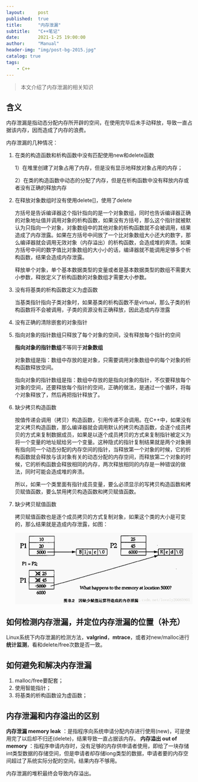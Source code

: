 ```yaml
---
layout:     post
published:  true
title:      "内存泄漏"
subtitle:   "C++笔记"
date:       2021-1-25 19:00:00
author:     "Manual"
header-img: "img/post-bg-2015.jpg"
catalog: true
tags:
    - C++
---
```


> 本文介绍了内存泄漏的相关知识

## 含义

内存泄漏是指动态分配内存所开辟的空间，在使用完毕后未手动释放，导致一直占据该内存，因而造成了内存的浪费。

内存泄漏的几种情况：

1. 在类的构造函数和析构函数中没有匹配使用new和delete函数

   1）在堆里创建了对象占用了内存，但是没有显示地释放对象占用的内存；

   2）在类的构造函数中动态的分配了内存，但是在析构函数中没有释放内存或者没有正确的释放内存

2. 在释放对象数组时没有使用delete\[\]，使用了delete

   方括号是告诉编译器这个指针指向的是一个对象数组，同时也告诉编译器正确的对象地址值并调用对象的析构函数，如果没有方括号，那么这个指针就被默认为只指向一个对象，对象数组中的其他对象的析构函数就不会被调用，结果造成了内存泄露。如果在方括号中间放了一个比对象数组大小还大的数字，那么编译器就会调用无效对象（内存溢出）的析构函数，会造成堆的奔溃。如果方括号中间的数字值比对象数组的大小小的话，编译器就不能调用足够多个析构函数，结果会造成内存泄露。

   释放单个对象，单个基本数据类型的变量或者是基本数据类型的数组不需要大小参数，释放定义了析构函数的对象数组才需要大小参数。

3. 没有将基类的析构函数定义为虚函数

   当基类指针指向子类对象时，如果基类的析构函数不是virtual，那么子类的析构函数将不会被调用，子类的资源没有正确释放，因此造成内存泄露

4. 没有正确的清除嵌套的对象指针

5. 指向对象的指针数组只释放了每个对象的空间，没有释放每个指针的空间

   **指向对象的指针数组**不等同于**对象数组**

   对象数组是指：数组中存放的是对象，只需要调用对象数组中的每个对象的析构函数释放空间。

   指向对象的指针数组是指：数组中存放的是指向对象的指针，不仅要释放每个对象的空间，还要释放每个指针的空间，正确的做法，是通过一个循环，将每个对象释放了，然后再把指针释放了。

6. 缺少拷贝构造函数

   按值传递会调用（拷贝）构造函数，引用传递不会调用。在C++中，如果没有定义拷贝构造函数，那么编译器就会调用默认的拷贝构造函数，会逐个成员拷贝的方式来复制数据成员，如果是以逐个成员拷贝的方式来复制指针被定义为将一个变量的地址赋给另一个变量。这种隐式的指针复制结果就是两个对象拥有指向同一个动态分配的内存空间的指针，当释放第一个对象的时候，它的析构函数就会释放与该对象有关的动态分配的内存空间，而释放第二个对象的时候，它的析构函数会释放相同的内存，两次释放相同的内存是一种错误的做法，同时可能会造成堆的奔溃。

   所以，如果一个类里面有指针成员变量，要么必须显示的写拷贝构造函数和拷贝赋值函数，要么禁用拷贝构造函数和拷贝赋值函数。

7. 缺少拷贝赋值函数

   拷贝赋值函数也是逐个成员拷贝的方式复制对象，如果这个类的大小是可变的，那么结果就是造成内存泄露，如图：

   ![因缺少赋值运算符造成的内存泄漏](/img/img-post/因缺少赋值运算符造成的内存泄漏.png)

## 如何检测内存泄漏，并定位内存泄漏的位置（补充）

Linux系统下内存泄漏的检测方法，**valgrind**，**mtrace**，或者对new/malloc进行**统计监测**，看和delete/free次数是否一致。

## 如何避免和解决内存泄漏

1. malloc/free要配套；
2. 使用智能指针；
3. 将基类的析构函数设为虚函数；

## 内存泄漏和内存溢出的区别

**内存泄漏 memory leak** ：是指程序向系统申请分配内存进行使用(new)，可是使用完了以后却不归还(delete)，结果导致一直占据该内存。
**内存溢出 out of memory** ：指程序申请内存时，没有足够的内存供申请者使用，即给了一块存储int类型数据的存储空间，但是申请者却存储long类型的数据，申请者要的内存空间超过了系统实际分配的空间，结果内存不够用。

内存泄漏的堆积最终会导致内存溢出。





